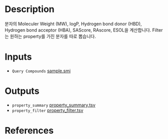 <!-- @format -->

# Description
분자의 Moleculer Weight (MW), logP, Hydrogen bond donor (HBD), Hydrogen bond acceptor (HBA), SAScore, RAscore, ESOL을 계산합니다.
Filter는 원하는 property를 가진 분자를 따로 뽑습니다.
# Inputs
* `Query Compounds` [sample.smi](https://docs.ad3.io/media/apps/property/examples/input/sample.smi)
# Outputs
* `property_summary` [property_summary.tsv](https://docs.ad3.io/media/apps/property/examples/output/property_summary.tsv)
* `property_filter` [property_filter.tsv](https://docs.ad3.io/media/apps/property/examples/output/property_filter.tsv)

# References
